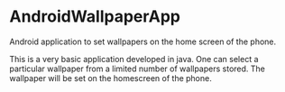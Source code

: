 AndroidWallpaperApp
===================

Android application to set wallpapers on the home screen of the phone. 


This is a very basic application developed in java.
One can select a particular wallpaper from a limited number of wallpapers stored.
The wallpaper will be set on the homescreen of the phone.
